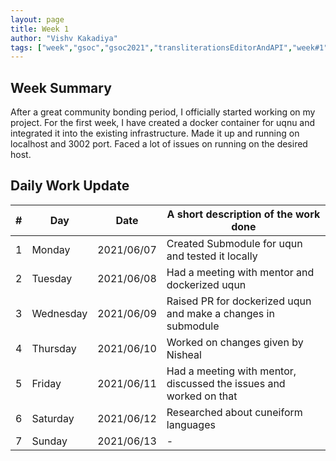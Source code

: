 ```yaml
---
layout: page
title: Week 1
author: "Vishv Kakadiya"
tags: ["week","gsoc","gsoc2021","transliterationsEditorAndAPI","week#1","eval#1"]
---
```


## Week Summary

 
After a great community bonding period, I officially started working on my project. For the first week, I have created a docker container for uqnu and integrated it into the existing infrastructure. Made it up and running on localhost and 3002 port. Faced a lot of issues on running on the desired host. 

## Daily Work Update

|\#|Day|Date|A short description of the work done|  
|---	|---	|---	|---	|  
|1   	| Monday 	|   2021/06/07	| Created Submodule for uqun and tested it locally |  
|2   	| Tuesday  	|   2021/06/08	| Had a meeting with mentor and dockerized uqun	|  
|3   	| Wednesday  	|  2021/06/09 	| Raised PR for dockerized uqun and make a changes in submodule |  
|4   	| Thursday  	|   2021/06/10	| Worked on changes given by Nisheal |  
|5   	| Friday  	|    2021/06/11	| Had a meeting with mentor, discussed the issues and worked on that |  
|6   	| Saturday  	|    2021/06/12	| Researched about cuneiform languages 	|  
|7   	| Sunday  	|    2021/06/13	| - |  
